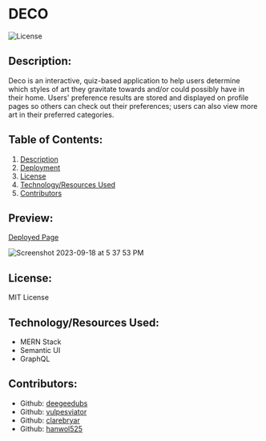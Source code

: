 # DECO
  ![License](https://img.shields.io/static/v1.svg?label=License&message=MIT%20License&color=blue)
## Description:
  <span id="description">Deco is an interactive, quiz-based application to help users determine which styles of art they gravitate towards and/or could possibly have in their home. Users' preference results are stored and displayed on profile pages so others can check out their preferences; users can also view more art in their preferred categories.</span>
  
## Table of Contents:
  <ol>
    <li><a href="#description">Description</a>
    <li><a href="#deployment">Deployment</a>
    <li><a href="#license">License</a>
    <li><a href="#techused">Technology/Resources Used</a>
    <li><a href="#contributors">Contributors</a>
  </ol>

## <span id="deployment">Preview:</span>
  <a href="https://deco-app-f64152d80c15.herokuapp.com/">Deployed Page</a>

  ![Screenshot 2023-09-18 at 5 37 53 PM](https://github.com/vulpesviator/deco/assets/123843930/ef0596d5-ebfe-4db9-bfef-fb153a1a2e4c)


## <span id="license">License:</span>
  MIT License

## <span id="techused">Technology/Resources Used:</span>
  - MERN Stack
  - Semantic UI
  - GraphQL
  
## <span id="contributors">Contributors:</span>
  <ul>
    <li> Github: <a href="https://github.com/deegeedubs">deegeedubs</a>
    <li> Github: <a href="https://github.com/vulpesviator">vulpesviator</a>
    <li> Github: <a href="https://github.com/clarebryar">clarebryar</a>
    <li> Github: <a href="https://github.com/hanwol525">hanwol525</a>
  </ul>
